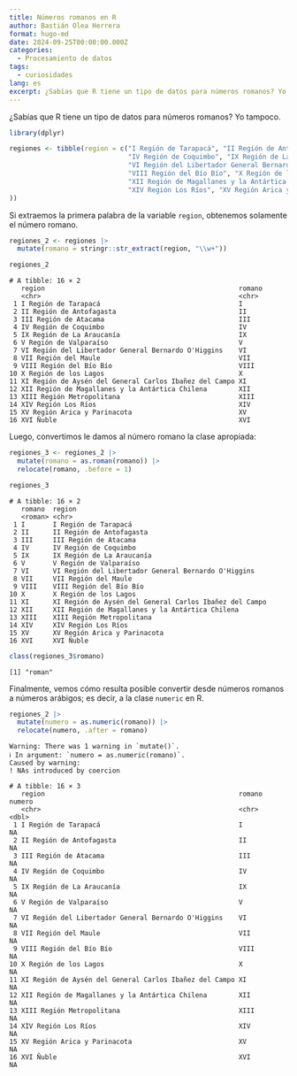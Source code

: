 ```yaml
---
title: Números romanos en R
author: Bastián Olea Herrera
format: hugo-md
date: 2024-09-25T00:00:00.000Z
categories:
  - Procesamiento de datos
tags:
  - curiosidades
lang: es
excerpt: ¿Sabías que R tiene un tipo de datos para números romanos? Yo tampoco
---
```



¿Sabías que R tiene un tipo de datos para números romanos? Yo tampoco.

``` r
library(dplyr)

regiones <- tibble(region = c("I Región de Tarapacá", "II Región de Antofagasta", "III Región de Atacama", 
                              "IV Región de Coquimbo", "IX Región de La Araucanía", "V Región de Valparaíso", 
                              "VI Región del Libertador General Bernardo O'Higgins", "VII Región del Maule", 
                              "VIII Región del Bío Bío", "X Región de los Lagos", "XI Región de Aysén del General Carlos Ibañez del Campo", 
                              "XII Región de Magallanes y la Antártica Chilena", "XIII Región Metropolitana", 
                              "XIV Región Los Ríos", "XV Región Arica y Parinacota", "XVI Ñuble"
))
```

Si extraemos la primera palabra de la variable `region`, obtenemos solamente el número romano.

``` r
regiones_2 <- regiones |> 
  mutate(romano = stringr::str_extract(region, "\\w+"))

regiones_2
```

    # A tibble: 16 × 2
       region                                                 romano
       <chr>                                                  <chr> 
     1 I Región de Tarapacá                                   I     
     2 II Región de Antofagasta                               II    
     3 III Región de Atacama                                  III   
     4 IV Región de Coquimbo                                  IV    
     5 IX Región de La Araucanía                              IX    
     6 V Región de Valparaíso                                 V     
     7 VI Región del Libertador General Bernardo O'Higgins    VI    
     8 VII Región del Maule                                   VII   
     9 VIII Región del Bío Bío                                VIII  
    10 X Región de los Lagos                                  X     
    11 XI Región de Aysén del General Carlos Ibañez del Campo XI    
    12 XII Región de Magallanes y la Antártica Chilena        XII   
    13 XIII Región Metropolitana                              XIII  
    14 XIV Región Los Ríos                                    XIV   
    15 XV Región Arica y Parinacota                           XV    
    16 XVI Ñuble                                              XVI   

Luego, convertimos le damos al número romano la clase apropiada:

``` r
regiones_3 <- regiones_2 |> 
  mutate(romano = as.roman(romano)) |> 
  relocate(romano, .before = 1)

regiones_3
```

    # A tibble: 16 × 2
       romano  region                                                
       <roman> <chr>                                                 
     1 I       I Región de Tarapacá                                  
     2 II      II Región de Antofagasta                              
     3 III     III Región de Atacama                                 
     4 IV      IV Región de Coquimbo                                 
     5 IX      IX Región de La Araucanía                             
     6 V       V Región de Valparaíso                                
     7 VI      VI Región del Libertador General Bernardo O'Higgins   
     8 VII     VII Región del Maule                                  
     9 VIII    VIII Región del Bío Bío                               
    10 X       X Región de los Lagos                                 
    11 XI      XI Región de Aysén del General Carlos Ibañez del Campo
    12 XII     XII Región de Magallanes y la Antártica Chilena       
    13 XIII    XIII Región Metropolitana                             
    14 XIV     XIV Región Los Ríos                                   
    15 XV      XV Región Arica y Parinacota                          
    16 XVI     XVI Ñuble                                             

``` r
class(regiones_3$romano)
```

    [1] "roman"

Finalmente, vemos cómo resulta posible convertir desde números romanos a números arábigos; es decir, a la clase `numeric` en R.

``` r
regiones_2 |> 
  mutate(numero = as.numeric(romano)) |> 
  relocate(numero, .after = romano)
```

    Warning: There was 1 warning in `mutate()`.
    ℹ In argument: `numero = as.numeric(romano)`.
    Caused by warning:
    ! NAs introduced by coercion

    # A tibble: 16 × 3
       region                                                 romano numero
       <chr>                                                  <chr>   <dbl>
     1 I Región de Tarapacá                                   I          NA
     2 II Región de Antofagasta                               II         NA
     3 III Región de Atacama                                  III        NA
     4 IV Región de Coquimbo                                  IV         NA
     5 IX Región de La Araucanía                              IX         NA
     6 V Región de Valparaíso                                 V          NA
     7 VI Región del Libertador General Bernardo O'Higgins    VI         NA
     8 VII Región del Maule                                   VII        NA
     9 VIII Región del Bío Bío                                VIII       NA
    10 X Región de los Lagos                                  X          NA
    11 XI Región de Aysén del General Carlos Ibañez del Campo XI         NA
    12 XII Región de Magallanes y la Antártica Chilena        XII        NA
    13 XIII Región Metropolitana                              XIII       NA
    14 XIV Región Los Ríos                                    XIV        NA
    15 XV Región Arica y Parinacota                           XV         NA
    16 XVI Ñuble                                              XVI        NA
